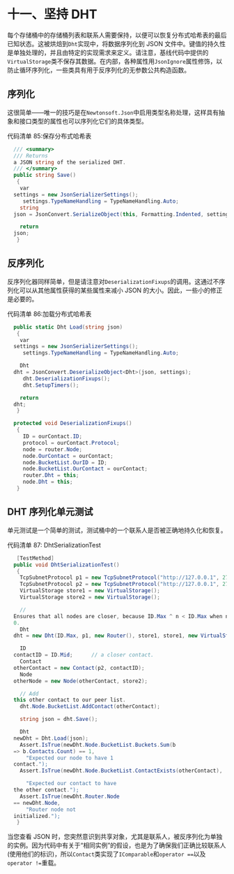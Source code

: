 # 十一、坚持 DHT

每个存储桶中的存储桶列表和联系人需要保持，以便可以恢复分布式哈希表的最后已知状态。这被烘焙到`Dht`实现中，将数据序列化到 JSON 文件中。键值的持久性是单独处理的，并且由特定的实现需求来定义。请注意，基线代码中提供的`VirtualStorage`类不保存其数据。在内部，各种属性用`JsonIgnore`属性修饰，以防止循环序列化，一些类具有用于反序列化的无参数公共构造函数。

## 序列化

这很简单——唯一的技巧是在`Newtonsoft.Json`中启用类型名称处理，这样具有抽象和接口类型的属性也可以序列化它们的具体类型。

代码清单 85:保存分布式哈希表

```cs
  /// <summary>
  /// Returns
  a JSON string of the serialized DHT.
  /// </summary>
  public string Save()
   {
    var
  settings = new JsonSerializerSettings();
     settings.TypeNameHandling = TypeNameHandling.Auto;
    string
  json = JsonConvert.SerializeObject(this, Formatting.Indented, settings);

    return
  json;
   }

```

## 反序列化

反序列化器同样简单，但是请注意对`DeserializationFixups`的调用。这通过不序列化可以从其他属性获得的某些属性来减小 JSON 的大小。因此，一些小的修正是必要的。

代码清单 86:加载分布式哈希表

```cs
  public static Dht Load(string json)
   {
    var
  settings = new JsonSerializerSettings();
     settings.TypeNameHandling = TypeNameHandling.Auto;

    Dht
  dht = JsonConvert.DeserializeObject<Dht>(json, settings);
     dht.DeserializationFixups();
     dht.SetupTimers();

    return
  dht;
   }

  protected void DeserializationFixups()
   {
     ID = ourContact.ID;
     protocol = ourContact.Protocol;
     node = router.Node;
     node.OurContact = ourContact;
     node.BucketList.OurID = ID;
     node.BucketList.OurContact = ourContact;
     router.Dht = this;
     node.Dht = this;
   }

```

## DHT 序列化单元测试

单元测试是一个简单的测试，测试桶中的一个联系人是否被正确地持久化和恢复。

代码清单 87: DhtSerializationTest

```cs
   [TestMethod]
  public void DhtSerializationTest()
   {
    TcpSubnetProtocol p1 = new TcpSubnetProtocol("http://127.0.0.1", 2720, 1);
    TcpSubnetProtocol p2 = new TcpSubnetProtocol("http://127.0.0.1", 2720, 2);
    VirtualStorage store1 = new VirtualStorage();
    VirtualStorage store2 = new VirtualStorage();

    //
  Ensures that all nodes are closer, because ID.Max ^ n < ID.Max when n >
  0.
    Dht
  dht = new Dht(ID.Max, p1, new Router(), store1, store1, new VirtualStorage());

    ID
  contactID = ID.Mid;      // a closer contact.
    Contact
  otherContact = new Contact(p2, contactID);
    Node
  otherNode = new Node(otherContact, store2);

    // Add
  this other contact to our peer list.
    dht.Node.BucketList.AddContact(otherContact);

    string json = dht.Save();

    Dht
  newDht = Dht.Load(json);
    Assert.IsTrue(newDht.Node.BucketList.Buckets.Sum(b
  => b.Contacts.Count) == 1,
      "Expected our node to have 1
  contact.");
    Assert.IsTrue(newDht.Node.BucketList.ContactExists(otherContact),

      "Expected our contact to have
  the other contact.");
    Assert.IsTrue(newDht.Router.Node
  == newDht.Node, 
      "Router node not
  initialized.");
   }

```

当您查看 JSON 时，您突然意识到共享对象，尤其是联系人，被反序列化为单独的实例。因为代码中有关于“相同实例”的假设，也是为了确保我们正确比较联系人(使用他们的标识)，所以`Contact`类实现了`IComparable`和`operator ==`以及`operator !=`重载。